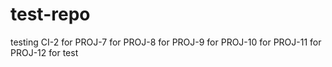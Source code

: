# test-repo
testing CI-2
for PROJ-7
for PROJ-8
for PROJ-9
for PROJ-10
for PROJ-11
for PROJ-12
for test
